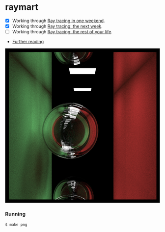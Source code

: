 # raymart

- [x] Working through [Ray tracing in one weekend][0].
- [x] Working through [Ray tracing: the next week][1].
- [ ] Working through [Ray tracing: the rest of your life][2].
- [Further reading][3]

![test](https://raw.githubusercontent.com/sminez/raymart/main/test.png)

### Running
```sh
$ make png
```

  [0]: https://raytracing.github.io/books/RayTracingInOneWeekend.html
  [1]: https://raytracing.github.io/books/RayTracingTheNextWeek.html
  [2]: https://raytracing.github.io/books/RayTracingTheRestOfYourLife.html
  [3]: https://github.com/RayTracing/raytracing.github.io/wiki/Further-Readings
